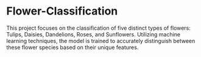 # Flower-Classification
This project focuses on the classification of five distinct types of flowers: Tulips, Daisies, Dandelions, Roses, and Sunflowers. Utilizing machine learning techniques, the model is trained to accurately distinguish between these flower species based on their unique features.
